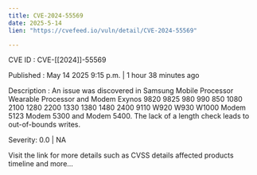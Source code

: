 ```yaml
---
title: CVE-2024-55569
date: 2025-5-14
lien: "https://cvefeed.io/vuln/detail/CVE-2024-55569"

---
```


CVE ID : CVE-[[2024]]-55569

Published :  May 14
2025
9:15 p.m. | 1 hour
38 minutes ago

Description : An issue was discovered in Samsung Mobile Processor
Wearable Processor
and Modem Exynos 9820
9825
980
990
850
1080
2100
1280
2200
1330
1380
1480
2400
9110
W920
W930
W1000
Modem 5123
Modem 5300
and Modem 5400. The lack of a length check leads to out-of-bounds writes.

Severity: 0.0 | NA

Visit the link for more details
such as CVSS details
affected products
timeline
and more...
